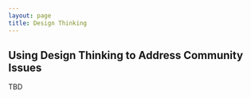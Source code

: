 ```yaml
---
layout: page
title: Design Thinking
---
```


<h2>Using Design Thinking to Address Community Issues</h2>
<p>TBD</p>